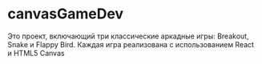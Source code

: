 # canvasGameDev
Это проект, включающий три классические аркадные игры: Breakout, Snake и Flappy Bird. Каждая игра реализована с использованием React и HTML5 Canvas
